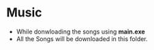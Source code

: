 # Music

- While donwloading the songs using <b>main.exe</b> 
- All the Songs will be downloaded in this folder.